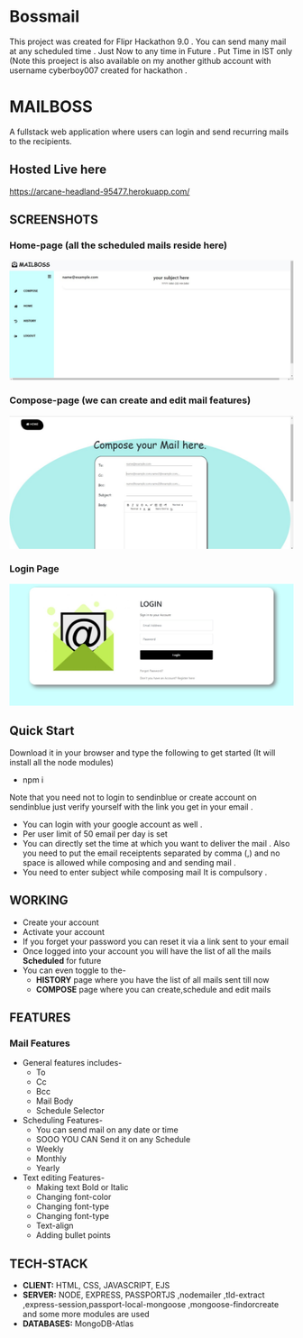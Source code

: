 # Bossmail
This project was created for Flipr Hackathon 9.0 . You can send many mail at any scheduled time . Just Now to  any time in Future . Put Time in  IST only 
(Note this proeject is also available on my another github account with username cyberboy007 created for hackathon .
# MAILBOSS

A fullstack web application where users can login and send 
recurring mails to the recipients.
## Hosted Live here
https://arcane-headland-95477.herokuapp.com/

## SCREENSHOTS
### Home-page (all the scheduled mails reside here)
![alt text](https://github.com/cyberboy007/mailboss-work/blob/main/images.mailboss/WhatsApp%20Image%202021-06-27%20at%209.40.09%20PM%20(1).jpeg?raw=true)
### Compose-page (we can create and edit mail features)
![alt text](https://github.com/cyberboy007/mailboss-work/blob/main/images.mailboss/WhatsApp%20Image%202021-06-27%20at%209.40.10%20PM.jpeg?raw=true)
### Login Page
![alt text](https://github.com/cyberboy007/mailboss-work/blob/main/images.mailboss/WhatsApp%20Image%202021-06-27%20at%209.40.07%20PM.jpeg?raw=true)

## Quick Start 
Download it in your browser and type the following to get started (It will install all the node modules)       
- npm i

Note that you need not to login to sendinblue or create account on sendinblue just verify yourself with the link you get in your email .
- You can login with your google account as well .
- Per user limit of 50 email per day is set 
- You can directly set the time at which you want to deliver the mail . Also you need to put the email receiptents separated by comma (,) and no space is allowed while composing and 
 and sending mail .
 - You need to enter subject while composing mail It is compulsory .

## WORKING 
- Create your account
- Activate your account
- If you forget your password you can reset it via a link sent to your email
- Once logged into your account you will have the list of all the mails **Scheduled** for future
- You can even toggle to the-    
    - **HISTORY** page  where you have the list of all mails sent till now
    - **COMPOSE** page where you can create,schedule and edit mails


## FEATURES
### Mail Features
- General features includes- 
    - To
    - Cc
    - Bcc
    - Mail Body
    - Schedule Selector  
- Scheduling Features-
    - You can send mail on any date or time 
    - SOOO YOU CAN Send it on any Schedule
    - Weekly 
    - Monthly 
    - Yearly
 - Text editing Features-
    - Making text Bold or Italic
    - Changing font-color
    - Changing font-type
    - Changing font-type
    - Text-align
    - Adding bullet points



## TECH-STACK
  - **CLIENT:**   HTML, CSS, JAVASCRIPT, EJS 
  - **SERVER:**   NODE, EXPRESS, PASSPORTJS ,nodemailer ,tld-extract ,express-session,passport-local-mongoose ,mongoose-findorcreate and some more modules are used 
  - **DATABASES:**   MongoDB-Atlas


